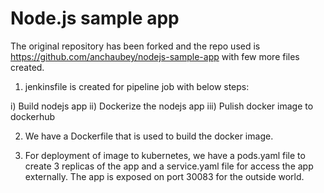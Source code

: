 # Node.js sample app

The original repository has been forked and the repo used is https://github.com/anchaubey/nodejs-sample-app with few more files created.


1) jenkinsfile is created for pipeline job with below steps:

i) Build nodejs app
ii) Dockerize the nodejs app
iii) Pulish docker image to dockerhub

2) We have a Dockerfile that is used to build the docker image.

3) For deployment of image to kubernetes, we have a pods.yaml file to create 3 replicas of the app and a service.yaml file for access the app externally. The app is exposed on port 30083 for the outside world.
